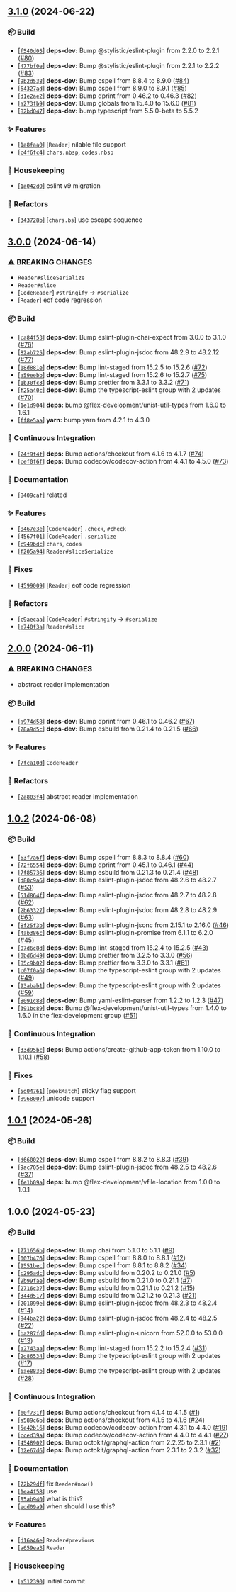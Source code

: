 ## [3.1.0](https://github.com/flex-development/vfile-reader/compare/3.0.0...3.1.0) (2024-06-22)

### :package: Build

- [[`f540d05`](https://github.com/flex-development/vfile-reader/commit/f540d05e084645cb200b7d475bde9d7af7888e90)] **deps-dev:** Bump @stylistic/eslint-plugin from 2.2.0 to 2.2.1 ([#80](https://github.com/flex-development/vfile-reader/issues/80))
- [[`477bf0e`](https://github.com/flex-development/vfile-reader/commit/477bf0e379192e13647d8e50b2f69e85be8072a4)] **deps-dev:** Bump @stylistic/eslint-plugin from 2.2.1 to 2.2.2 ([#83](https://github.com/flex-development/vfile-reader/issues/83))
- [[`9b2d538`](https://github.com/flex-development/vfile-reader/commit/9b2d538b01aedba2a78c898c40472e2f97e8bcbe)] **deps-dev:** Bump cspell from 8.8.4 to 8.9.0 ([#84](https://github.com/flex-development/vfile-reader/issues/84))
- [[`64327ad`](https://github.com/flex-development/vfile-reader/commit/64327ad5fb2b4073e530b94885f845637014f576)] **deps-dev:** Bump cspell from 8.9.0 to 8.9.1 ([#85](https://github.com/flex-development/vfile-reader/issues/85))
- [[`d1e2ae2`](https://github.com/flex-development/vfile-reader/commit/d1e2ae2d24ed6f0d3b4869272666a60c54e9a719)] **deps-dev:** Bump dprint from 0.46.2 to 0.46.3 ([#82](https://github.com/flex-development/vfile-reader/issues/82))
- [[`a273fb9`](https://github.com/flex-development/vfile-reader/commit/a273fb92f9003e14e7ab64ca7ecc964d28d17893)] **deps-dev:** Bump globals from 15.4.0 to 15.6.0 ([#81](https://github.com/flex-development/vfile-reader/issues/81))
- [[`82bd047`](https://github.com/flex-development/vfile-reader/commit/82bd0478841df33bb1266dc5e018d8a5659e1fdd)] **deps-dev:** bump typescript from 5.5.0-beta to 5.5.2

### :sparkles: Features

- [[`1a8faa0`](https://github.com/flex-development/vfile-reader/commit/1a8faa051d799002e93705364b74ce725307cd3d)] [`Reader`] nilable file support
- [[`c4f6fc4`](https://github.com/flex-development/vfile-reader/commit/c4f6fc449d80cfc1dce8da164c1a161c6419c9c3)] `chars.nbsp`, `codes.nbsp`

### :house_with_garden: Housekeeping

- [[`1a042d0`](https://github.com/flex-development/vfile-reader/commit/1a042d08f9fb39bc1d0063950a48d0465372012a)] eslint v9 migration

### :mechanical_arm: Refactors

- [[`343728b`](https://github.com/flex-development/vfile-reader/commit/343728bcf755c3efc315d1cf7d2b2fa1f706a72c)] [`chars.bs`] use escape sequence

## [3.0.0](https://github.com/flex-development/vfile-reader/compare/2.0.0...3.0.0) (2024-06-14)

### ⚠ BREAKING CHANGES

- `Reader#sliceSerialize`
- `Reader#slice`
- [`CodeReader`] `#stringify` -> `#serialize`
- [`Reader`] eof code regression

### :package: Build

- [[`ca84f53`](https://github.com/flex-development/vfile-reader/commit/ca84f53c451d8ac034fa01b413aa81aa872278bf)] **deps-dev:** Bump eslint-plugin-chai-expect from 3.0.0 to 3.1.0 ([#76](https://github.com/flex-development/vfile-reader/issues/76))
- [[`82ab725`](https://github.com/flex-development/vfile-reader/commit/82ab725c70a83361dcd2f32a39a9cb5e4bbe689a)] **deps-dev:** Bump eslint-plugin-jsdoc from 48.2.9 to 48.2.12 ([#77](https://github.com/flex-development/vfile-reader/issues/77))
- [[`18d881e`](https://github.com/flex-development/vfile-reader/commit/18d881e970630422ba7766c24ff8141b5b5e97dd)] **deps-dev:** Bump lint-staged from 15.2.5 to 15.2.6 ([#72](https://github.com/flex-development/vfile-reader/issues/72))
- [[`a59eebb`](https://github.com/flex-development/vfile-reader/commit/a59eebb1817cb5a3aa8868f3d9af2b8ca83cfef2)] **deps-dev:** Bump lint-staged from 15.2.6 to 15.2.7 ([#75](https://github.com/flex-development/vfile-reader/issues/75))
- [[`1b30fc3`](https://github.com/flex-development/vfile-reader/commit/1b30fc33b872f1066b6c51f47c6cc33d0c093203)] **deps-dev:** Bump prettier from 3.3.1 to 3.3.2 ([#71](https://github.com/flex-development/vfile-reader/issues/71))
- [[`f25a40c`](https://github.com/flex-development/vfile-reader/commit/f25a40cb0fae26ef4c45b325697f7514ce75869d)] **deps-dev:** Bump the typescript-eslint group with 2 updates ([#70](https://github.com/flex-development/vfile-reader/issues/70))
- [[`1e1d904`](https://github.com/flex-development/vfile-reader/commit/1e1d904d8996332e80157a020633ed08cecc40a7)] **deps:** bump @flex-development/unist-util-types from 1.6.0 to 1.6.1
- [[`ff8e5aa`](https://github.com/flex-development/vfile-reader/commit/ff8e5aaebd8eab2f414b45e605ca733cf786ba40)] **yarn:** bump yarn from 4.2.1 to 4.3.0

### :robot: Continuous Integration

- [[`24f9f4f`](https://github.com/flex-development/vfile-reader/commit/24f9f4f6095ffc6a21ce4690de92430c125fd3db)] **deps:** Bump actions/checkout from 4.1.6 to 4.1.7 ([#74](https://github.com/flex-development/vfile-reader/issues/74))
- [[`cef0f6f`](https://github.com/flex-development/vfile-reader/commit/cef0f6ff63f9526d71ba03ec7046a6d9ad40fe6b)] **deps:** Bump codecov/codecov-action from 4.4.1 to 4.5.0 ([#73](https://github.com/flex-development/vfile-reader/issues/73))

### :pencil: Documentation

- [[`8409caf`](https://github.com/flex-development/vfile-reader/commit/8409cafd341f1296d4ecce18c2b83ba2d8a65ef2)] related

### :sparkles: Features

- [[`8467e3e`](https://github.com/flex-development/vfile-reader/commit/8467e3e34b36bbb7a9fb87527b4a482442c84bdc)] [`CodeReader`] `.check`, `#check`
- [[`4567f01`](https://github.com/flex-development/vfile-reader/commit/4567f016b7a28f5ea6851b7a2bedd7284a6e31fe)] [`CodeReader`] `.serialize`
- [[`c949bdc`](https://github.com/flex-development/vfile-reader/commit/c949bdc6f673f821eabbc00ccdec09a1cf718437)] `chars`, `codes`
- [[`f205a94`](https://github.com/flex-development/vfile-reader/commit/f205a941bbee35d94f1259c4b761acf404169e96)] `Reader#sliceSerialize`

### :bug: Fixes

- [[`4599009`](https://github.com/flex-development/vfile-reader/commit/4599009a8908a9dbf741980893a87a1cbe92d470)] [`Reader`] eof code regression

### :mechanical_arm: Refactors

- [[`c9aecaa`](https://github.com/flex-development/vfile-reader/commit/c9aecaa43fd70163a84f223322c77723cdcd1a18)] [`CodeReader`] `#stringify` -> `#serialize`
- [[`e740f3a`](https://github.com/flex-development/vfile-reader/commit/e740f3a00661ad4bf19d9b3ff3e3ac31c2d51cd6)] `Reader#slice`

## [2.0.0](https://github.com/flex-development/vfile-reader/compare/1.0.2...2.0.0) (2024-06-11)

### ⚠ BREAKING CHANGES

- abstract reader implementation

### :package: Build

- [[`a974d58`](https://github.com/flex-development/vfile-reader/commit/a974d583d5f2a50e820ad4139633d2a6a79871e8)] **deps-dev:** Bump dprint from 0.46.1 to 0.46.2 ([#67](https://github.com/flex-development/vfile-reader/issues/67))
- [[`28a9d5c`](https://github.com/flex-development/vfile-reader/commit/28a9d5c8d385c6c67261335449b48af87b076d93)] **deps-dev:** Bump esbuild from 0.21.4 to 0.21.5 ([#66](https://github.com/flex-development/vfile-reader/issues/66))

### :sparkles: Features

- [[`7fca10d`](https://github.com/flex-development/vfile-reader/commit/7fca10d5be93c2c546f173708000f14c9cef44a9)] `CodeReader`

### :mechanical_arm: Refactors

- [[`2a803f4`](https://github.com/flex-development/vfile-reader/commit/2a803f4c10e492390a5cd0341cf849f79f97a96c)] abstract reader implementation

## [1.0.2](https://github.com/flex-development/vfile-reader/compare/1.0.1...1.0.2) (2024-06-08)

### :package: Build

- [[`63f7a6f`](https://github.com/flex-development/vfile-reader/commit/63f7a6f647b878e5e0f1ae88f546cc2969d4350f)] **deps-dev:** Bump cspell from 8.8.3 to 8.8.4 ([#60](https://github.com/flex-development/vfile-reader/issues/60))
- [[`72f6554`](https://github.com/flex-development/vfile-reader/commit/72f655432f4859db903f4916f0cdfead5d9feb06)] **deps-dev:** Bump dprint from 0.45.1 to 0.46.1 ([#44](https://github.com/flex-development/vfile-reader/issues/44))
- [[`7f85736`](https://github.com/flex-development/vfile-reader/commit/7f857363440924edab4fca53583fc56c4399faa3)] **deps-dev:** Bump esbuild from 0.21.3 to 0.21.4 ([#48](https://github.com/flex-development/vfile-reader/issues/48))
- [[`d80c9a6`](https://github.com/flex-development/vfile-reader/commit/d80c9a63ddfdab954ec7d98f92a338b2ec872d93)] **deps-dev:** Bump eslint-plugin-jsdoc from 48.2.6 to 48.2.7 ([#53](https://github.com/flex-development/vfile-reader/issues/53))
- [[`51d864f`](https://github.com/flex-development/vfile-reader/commit/51d864fcda5b7db68478c5d80c87e61836645920)] **deps-dev:** Bump eslint-plugin-jsdoc from 48.2.7 to 48.2.8 ([#62](https://github.com/flex-development/vfile-reader/issues/62))
- [[`2b63327`](https://github.com/flex-development/vfile-reader/commit/2b633275b3b75194313bc25312fba5c0868e4390)] **deps-dev:** Bump eslint-plugin-jsdoc from 48.2.8 to 48.2.9 ([#63](https://github.com/flex-development/vfile-reader/issues/63))
- [[`8f25f3b`](https://github.com/flex-development/vfile-reader/commit/8f25f3b090d0bb01785bb07991967854bbc5a718)] **deps-dev:** Bump eslint-plugin-jsonc from 2.15.1 to 2.16.0 ([#46](https://github.com/flex-development/vfile-reader/issues/46))
- [[`4ab386c`](https://github.com/flex-development/vfile-reader/commit/4ab386c1eff27235dfe46d07402f0e6bff243b8f)] **deps-dev:** Bump eslint-plugin-promise from 6.1.1 to 6.2.0 ([#45](https://github.com/flex-development/vfile-reader/issues/45))
- [[`07d6c8d`](https://github.com/flex-development/vfile-reader/commit/07d6c8d4056285b43d257c5f383153a12a3bc5d4)] **deps-dev:** Bump lint-staged from 15.2.4 to 15.2.5 ([#43](https://github.com/flex-development/vfile-reader/issues/43))
- [[`0bd6d49`](https://github.com/flex-development/vfile-reader/commit/0bd6d496ce6da9a1da77b664e549b95fea3ed57a)] **deps-dev:** Bump prettier from 3.2.5 to 3.3.0 ([#56](https://github.com/flex-development/vfile-reader/issues/56))
- [[`85c9b02`](https://github.com/flex-development/vfile-reader/commit/85c9b0251d55cc4f275910559c98e78634767da8)] **deps-dev:** Bump prettier from 3.3.0 to 3.3.1 ([#61](https://github.com/flex-development/vfile-reader/issues/61))
- [[`c07f0a6`](https://github.com/flex-development/vfile-reader/commit/c07f0a621c4757d4e2310ce409898447baa7bde6)] **deps-dev:** Bump the typescript-eslint group with 2 updates ([#49](https://github.com/flex-development/vfile-reader/issues/49))
- [[`93abab1`](https://github.com/flex-development/vfile-reader/commit/93abab12eae3548d943c78cfd269fe08f52e9901)] **deps-dev:** Bump the typescript-eslint group with 2 updates ([#59](https://github.com/flex-development/vfile-reader/issues/59))
- [[`8091c88`](https://github.com/flex-development/vfile-reader/commit/8091c88f51cc80db7a816772dc91940778c4e89e)] **deps-dev:** Bump yaml-eslint-parser from 1.2.2 to 1.2.3 ([#47](https://github.com/flex-development/vfile-reader/issues/47))
- [[`391bc89`](https://github.com/flex-development/vfile-reader/commit/391bc894283af80c44c74f6a2dc0744c5bb7fca6)] **deps:** Bump @flex-development/unist-util-types from 1.4.0 to 1.6.0 in the flex-development group ([#51](https://github.com/flex-development/vfile-reader/issues/51))

### :robot: Continuous Integration

- [[`33d95bc`](https://github.com/flex-development/vfile-reader/commit/33d95bccba4ffc7563073c7970ae7bf79a6641ad)] **deps:** Bump actions/create-github-app-token from 1.10.0 to 1.10.1 ([#58](https://github.com/flex-development/vfile-reader/issues/58))

### :bug: Fixes

- [[`5d04761`](https://github.com/flex-development/vfile-reader/commit/5d047615ed83c6ba4a0f2aea89142ab830b1154b)] [`peekMatch`] sticky flag support
- [[`8968007`](https://github.com/flex-development/vfile-reader/commit/89680075a5c1634d9589c0ee5d10358f61d46d75)] unicode support

## [1.0.1](https://github.com/flex-development/vfile-reader/compare/1.0.0...1.0.1) (2024-05-26)

### :package: Build

- [[`d660022`](https://github.com/flex-development/vfile-reader/commit/d660022600ebfc94236fa77b6e5f543a467cc41e)] **deps-dev:** Bump cspell from 8.8.2 to 8.8.3 ([#39](https://github.com/flex-development/vfile-reader/issues/39))
- [[`9ac705e`](https://github.com/flex-development/vfile-reader/commit/9ac705e0e9e2513877979fa1458dd36637fbfef2)] **deps-dev:** Bump eslint-plugin-jsdoc from 48.2.5 to 48.2.6 ([#37](https://github.com/flex-development/vfile-reader/issues/37))
- [[`fe1b09a`](https://github.com/flex-development/vfile-reader/commit/fe1b09a713f6e6449bd63a90d320bf12e42a0889)] **deps:** bump @flex-development/vfile-location from 1.0.0 to 1.0.1

## 1.0.0 (2024-05-23)

### :package: Build

- [[`771656b`](https://github.com/flex-development/vfile-reader/commit/771656b54c7484d3e1097973afdcdef58faf69a9)] **deps-dev:** Bump chai from 5.1.0 to 5.1.1 ([#9](https://github.com/flex-development/vfile-reader/issues/9))
- [[`007b476`](https://github.com/flex-development/vfile-reader/commit/007b4761bf36785af5e0a052f4e7b140ab0877c6)] **deps-dev:** Bump cspell from 8.8.0 to 8.8.1 ([#12](https://github.com/flex-development/vfile-reader/issues/12))
- [[`9551bec`](https://github.com/flex-development/vfile-reader/commit/9551bec9e97d7c56ab393dc9ef5af8a7901acd93)] **deps-dev:** Bump cspell from 8.8.1 to 8.8.2 ([#34](https://github.com/flex-development/vfile-reader/issues/34))
- [[`c295adc`](https://github.com/flex-development/vfile-reader/commit/c295adc89b36e172176daea32d6d4e826bfd8d01)] **deps-dev:** Bump esbuild from 0.20.2 to 0.21.0 ([#5](https://github.com/flex-development/vfile-reader/issues/5))
- [[`9b99fae`](https://github.com/flex-development/vfile-reader/commit/9b99faebf754e8445f75d1ff98d9e92e4d1bb128)] **deps-dev:** Bump esbuild from 0.21.0 to 0.21.1 ([#7](https://github.com/flex-development/vfile-reader/issues/7))
- [[`2716c37`](https://github.com/flex-development/vfile-reader/commit/2716c37ecf2d1b0749c47d62cf1314ff344441cb)] **deps-dev:** Bump esbuild from 0.21.1 to 0.21.2 ([#15](https://github.com/flex-development/vfile-reader/issues/15))
- [[`344d517`](https://github.com/flex-development/vfile-reader/commit/344d517418688493ada20f1761640371b762b141)] **deps-dev:** Bump esbuild from 0.21.2 to 0.21.3 ([#21](https://github.com/flex-development/vfile-reader/issues/21))
- [[`201099e`](https://github.com/flex-development/vfile-reader/commit/201099e194a39b217b731a6dcf6237125aff7992)] **deps-dev:** Bump eslint-plugin-jsdoc from 48.2.3 to 48.2.4 ([#14](https://github.com/flex-development/vfile-reader/issues/14))
- [[`844ba22`](https://github.com/flex-development/vfile-reader/commit/844ba2206229413cc0c76847f4ece1b49c693f70)] **deps-dev:** Bump eslint-plugin-jsdoc from 48.2.4 to 48.2.5 ([#22](https://github.com/flex-development/vfile-reader/issues/22))
- [[`ba287fd`](https://github.com/flex-development/vfile-reader/commit/ba287fd79d78ac95cccfb5442b5daad6c76f3d42)] **deps-dev:** Bump eslint-plugin-unicorn from 52.0.0 to 53.0.0 ([#13](https://github.com/flex-development/vfile-reader/issues/13))
- [[`a2743aa`](https://github.com/flex-development/vfile-reader/commit/a2743aa19dfb8ed29e9a1c53edf528aa98ac43ae)] **deps-dev:** Bump lint-staged from 15.2.2 to 15.2.4 ([#31](https://github.com/flex-development/vfile-reader/issues/31))
- [[`2d86534`](https://github.com/flex-development/vfile-reader/commit/2d86534fa2aba06267854b824837063f34da8f9b)] **deps-dev:** Bump the typescript-eslint group with 2 updates ([#17](https://github.com/flex-development/vfile-reader/issues/17))
- [[`6ae883b`](https://github.com/flex-development/vfile-reader/commit/6ae883bf6bb4467a1e79cbdc0abd2d99fd3f458a)] **deps-dev:** Bump the typescript-eslint group with 2 updates ([#28](https://github.com/flex-development/vfile-reader/issues/28))

### :robot: Continuous Integration

- [[`b0f731f`](https://github.com/flex-development/vfile-reader/commit/b0f731f42a30dcb83bde9098bd2ff57dc3585905)] **deps:** Bump actions/checkout from 4.1.4 to 4.1.5 ([#1](https://github.com/flex-development/vfile-reader/issues/1))
- [[`a589c6b`](https://github.com/flex-development/vfile-reader/commit/a589c6b05493f833385a386f50572fd26910d799)] **deps:** Bump actions/checkout from 4.1.5 to 4.1.6 ([#24](https://github.com/flex-development/vfile-reader/issues/24))
- [[`5e42b16`](https://github.com/flex-development/vfile-reader/commit/5e42b16f214d38c45865cc438b25b7dcafa50ac0)] **deps:** Bump codecov/codecov-action from 4.3.1 to 4.4.0 ([#19](https://github.com/flex-development/vfile-reader/issues/19))
- [[`cced39a`](https://github.com/flex-development/vfile-reader/commit/cced39a03fb8142b4c65ee63ad8f614c79c1035f)] **deps:** Bump codecov/codecov-action from 4.4.0 to 4.4.1 ([#27](https://github.com/flex-development/vfile-reader/issues/27))
- [[`4548902`](https://github.com/flex-development/vfile-reader/commit/4548902f68ca3e5ca4d1f7a394412240384d9350)] **deps:** Bump octokit/graphql-action from 2.2.25 to 2.3.1 ([#2](https://github.com/flex-development/vfile-reader/issues/2))
- [[`32e67d6`](https://github.com/flex-development/vfile-reader/commit/32e67d6b45673d3a6902e103b2f060e944f28598)] **deps:** Bump octokit/graphql-action from 2.3.1 to 2.3.2 ([#32](https://github.com/flex-development/vfile-reader/issues/32))

### :pencil: Documentation

- [[`72b29df`](https://github.com/flex-development/vfile-reader/commit/72b29df1c3e31986882e53b635a08ce37073e11c)] fix `Reader#now()`
- [[`1ea4f58`](https://github.com/flex-development/vfile-reader/commit/1ea4f583dc9b953cbf9c3e63fa801b8c33cfe5d3)] use
- [[`85ab940`](https://github.com/flex-development/vfile-reader/commit/85ab94023594f8089a10741bd05a571132ec6bf9)] what is this?
- [[`edd09a9`](https://github.com/flex-development/vfile-reader/commit/edd09a93bdbf2619dc4aeafbdf0ee2e0ace222b7)] when should I use this?

### :sparkles: Features

- [[`d16a46e`](https://github.com/flex-development/vfile-reader/commit/d16a46e4243b333b8c0811aa7c329a649d705321)] `Reader#previous`
- [[`a659ea3`](https://github.com/flex-development/vfile-reader/commit/a659ea3aa2d250e8d8ac8cdf3b1ed97ee09c7d2f)] `Reader`

### :house_with_garden: Housekeeping

- [[`a512390`](https://github.com/flex-development/vfile-reader/commit/a512390df6e0b65146ca8d3516622fa1e48a6c21)] initial commit







